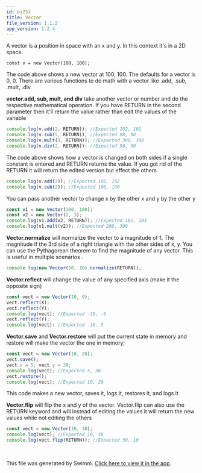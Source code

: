 ```yaml
---
id: pj253
title: Vector
file_version: 1.1.2
app_version: 1.2.4
---
```


A vector is a position in space with an x and y. In this context it's in a 2D space.

```
const v = new Vector(100, 100);
```

The code above shows a new vector at 100, 100. The defaults for a vector is 0, 0. There are various functions to do math with a vector like .add, .sub, .mult, .div

**vector.add, sub, mult, and div** take another vector or number and do the respective mathematical operation. If you have RETURN in the second parameter then it'll return the value rather than edit the values of the variable

```javascript
console.log(v.add(2, RETURN)); //Expected 102, 102
console.log(v.sub(5, RETURN)); //Expected 98, 98
console.log(v.mult(3, RETURN)); //Expected 300, 300
console.log(v.div(2, RETURN)); //Expected 50, 50
```

The code above shows how a vector is changed on both sides if a single constant is entered and RETURN returns the value. If you got rid of the RETURN it will return the edited version but effect the others

```javascript
console.log(v.add(2)); //Expected 102, 102
console.log(v.sub(2)); //Expected 100, 100
```

You can pass another vector to change x by the other x and y by the other y

```javascript
const v1 = new Vector(100, 100);
const v2 = new Vector(2, 3);
console.log(v1.add(v2, RETURN)); //Expected 102, 103
console.log(v1.mult(v2)); //Expected 200, 300
```

**Vector.normalize** will normalize the vector to a magnitude of 1. The magnitude if the 3rd side of a right triangle with the other sides of x, y. You can use the Pythagorean theorem to find the magnitude of any vector. This is useful in multiple scenarios .

```javascript
console.log(new Vector(10, 10).normalize(RETURN));
```

**Vector.reflect** will change the value of any specified axis (make it the opposite sign)

```javascript
const vect = new Vector(10, 9);
vect.reflect(X);
vect.reflect(Y);
console.log(vect); //Expected -10, -9
vect.reflect(Y); 
console.log(vect); //Expected -10, 9
```

**Vector.save** and **Vector.restore** will put the current state in memory and restore will make the vector the one in memory;

```javascript
const vect = new Vector(10, 20);
vect.save();
vect.x = 5; vect.y = 30;
console.log(vect); //Expected 5, 30
vect.restore();
console.log(vect); //Expected 10, 20
```

This code makes a new vector, saves it, logs it, restores it, and logs it

**Vector.flip** will flip the x and y of the vector. Vector.flip can also use the RETURN keyword and will instead of editing the values it will return the new values while not editing the others

```javascript
const vect = new Vector(10, 30);
console.log(vect); //Expected 10, 30
console.log(vect.flip(RETURN)); //Expected 30, 10
```

<br/>

This file was generated by Swimm. [Click here to view it in the app](https://app.swimm.io/repos/Z2l0aHViJTNBJTNBQ2hlZXNlLmpzLTEuMSUzQSUzQUpNSDMxNw==/docs/pj253).
